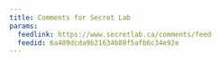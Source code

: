 ```yaml
---
title: Comments for Secret Lab
params:
  feedlink: https://www.secretlab.ca/comments/feed
  feedid: 6a489dcda9b21634b88f5afb6c34e92e
---
```


